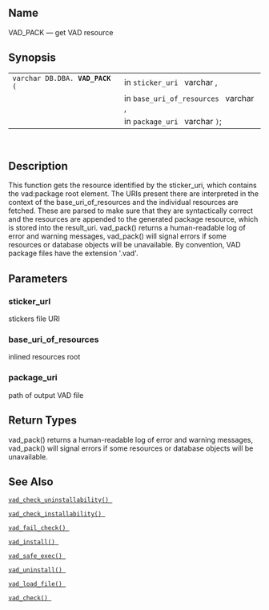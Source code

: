 <div id="fn_vad_pack" class="refentry">

<div class="titlepage">

</div>

<div class="refnamediv">

## Name

VAD_PACK — get VAD resource

</div>

<div class="refsynopsisdiv">

## Synopsis

<div id="fsyn_vad_pack" class="funcsynopsis">

|                                      |                                       |
|--------------------------------------|---------------------------------------|
| `varchar DB.DBA. `**`VAD_PACK`**` (` | in `sticker_uri ` varchar ,           |
|                                      | in `base_uri_of_resources ` varchar , |
|                                      | in `package_uri ` varchar `)`;        |

<div class="funcprototype-spacer">

 

</div>

</div>

</div>

<div id="desc_58" class="refsect1">

## Description

This function gets the resource identified by the sticker_uri, which
contains the vad:package root element. The URIs present there are
interpreted in the context of the base_uri_of_resources and the
individual resources are fetched. These are parsed to make sure that
they are syntactically correct and the resources are appended to the
generated package resource, which is stored into the result_uri.
vad_pack() returns a human-readable log of error and warning messages,
vad_pack() will signal errors if some resources or database objects will
be unavailable. By convention, VAD package files have the extension
'.vad'.

</div>

<div id="params_24" class="refsect1">

## Parameters

<div id="id117814" class="refsect2">

### sticker_url

stickers file URI

</div>

<div id="id117817" class="refsect2">

### base_uri_of_resources

inlined resources root

</div>

<div id="id117820" class="refsect2">

### package_uri

path of output VAD file

</div>

</div>

<div id="ret_06_01" class="refsect1">

## Return Types

vad_pack() returns a human-readable log of error and warning messages,
vad_pack() will signal errors if some resources or database objects will
be unavailable.

</div>

<div id="seealso_30" class="refsect1">

## See Also

<a href="fn_vad_check_uninstallability.html" class="link"
title="VAD_CHECK_UNINSTALLABILITY"><code
class="function">vad_check_uninstallability() </code></a>

<a href="fn_vad_check_installability.html" class="link"
title="VAD_CHECK_INSTALLABILITY"><code
class="function">vad_check_installability() </code></a>

<a href="fn_vad_fail_check.html" class="link"
title="VAD_FAIL_CHECK"><code
class="function">vad_fail_check() </code></a>

<a href="fn_vad_install.html" class="link" title="VAD_INSTALL"><code
class="function">vad_install() </code></a>

<a href="fn_vad_safe_exec.html" class="link" title="VAD_SAFE_EXEC"><code
class="function">vad_safe_exec() </code></a>

<a href="fn_vad_uninstall.html" class="link" title="VAD_UNINSTALL"><code
class="function">vad_uninstall() </code></a>

<a href="fn_vad_load_file.html" class="link" title="VAD_LOAD_FILE"><code
class="function">vad_load_file() </code></a>

<a href="fn_vad_check.html" class="link" title="VAD_CHECK"><code
class="function">vad_check() </code></a>

</div>

</div>
